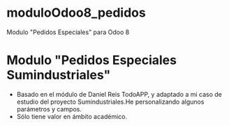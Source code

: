 # moduloOdoo8_pedidos
Modulo "Pedidos Especiales" para Odoo 8

# Modulo "Pedidos Especiales Sumindustriales"
- Basado en el módulo de Daniel Reis TodoAPP, y adaptado a mi caso de estudio del proyecto Sumindustriales.He personalizando algunos parámetros y campos.
- Sólo tiene valor en ámbito académico.
